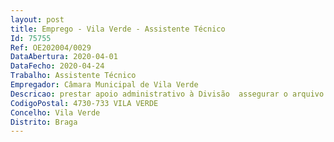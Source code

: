 ```yaml
--- 
layout: post
title: Emprego - Vila Verde - Assistente Técnico
Id: 75755
Ref: OE202004/0029
DataAbertura: 2020-04-01
DataFecho: 2020-04-24
Trabalho: Assistente Técnico
Empregador: Câmara Municipal de Vila Verde
Descricao: prestar apoio administrativo à Divisão  assegurar o arquivo dos documentos da Divisão  elaborar informações e notificações no âmbito dos processos que correm seus termos na Divisão Jurídica  colaborar com as diferentes unidades orgânicas nas ações necessárias à elaboração e acompanhamento de projetos de expropriação e ou constituição de servidões por causa de utilidade pública  instrução e acompanhamento dos processos de expropriação ou de constituição de qualquer encargo, ónus ou restrição que sejam consentidos por lei para o desempenho regular das atribuições do Município  instrução de processos de contraordenação  tramitação de processos disciplinares, de inquérito e de averiguações.
CodigoPostal: 4730-733 VILA VERDE
Concelho: Vila Verde
Distrito: Braga
--- 
```

